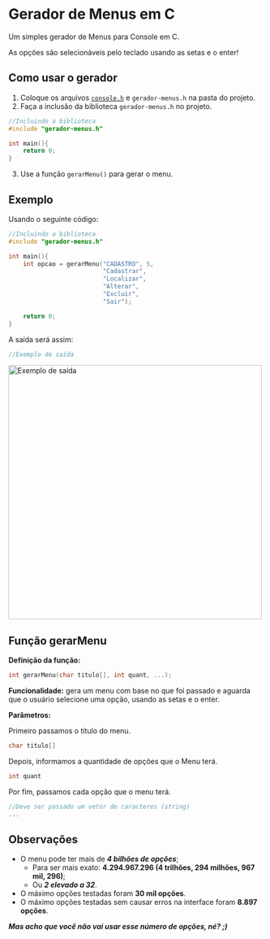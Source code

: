 # Gerador de Menus em C

Um simples gerador de Menus para Console em C.

As opções são selecionáveis pelo teclado usando as setas e o enter!

## Como usar o gerador

1. Coloque os arquivos [`console.h`](https://github.com/DavidGomesh/console-h) e `gerador-menus.h` na pasta do projeto.
2. Faça a inclusão da biblioteca `gerador-menus.h` no projeto.

```c
//Incluindo a biblioteca
#include "gerador-menus.h"

int main(){
    return 0;
}
```

3. Use a função `gerarMenu()` para gerar o menu.

## Exemplo

Usando o seguinte código:

```c
//Incluindo a biblioteca
#include "gerador-menus.h"

int main(){
    int opcao = gerarMenu("CADASTRO", 5, 
                          "Cadastrar", 
                          "Localizar", 
                          "Alterar", 
                          "Excluir", 
                          "Sair");

    return 0;
}
```

A saída será assim:

```c
//Exemplo de saída
```
<img src="https://user-images.githubusercontent.com/53452408/97788787-49ae3800-1b9a-11eb-860f-c9de90556dd6.png" width="500" title="Exemplo de saída" alt="Exemplo de saída">

## Função gerarMenu

**Definição da função:**

```c
int gerarMenu(char titulo[], int quant, ...);
```

**Funcionalidade:** gera um menu com base no que foi passado e aguarda que o usuário selecione uma opção, usando as setas e o enter.

**Parâmetros:**

Primeiro passamos o título do menu.

```c
char titulo[]
```

Depois, informamos a quantidade de opções que o Menu terá.

```c
int quant
```

Por fim, passamos cada opção que o menu terá.

```c
//Deve ser passado um vetor de caracteres (string)
...
```

## Observações

- O menu pode ter mais de ***4 bilhões de opções***;
  - Para ser mais exato: **4.294.967.296 (4 trilhões, 294 milhões, 967 mil, 296)**;
  - Ou ***2 elevado a 32***.
- O máximo opções testadas foram **30 mil opções**.
- O máximo opções testadas sem causar erros na interface foram **8.897 opções**.

***Mas acho que você não vai usar esse número de opções, né? ;)***
